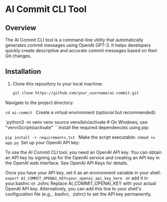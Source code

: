 # AI Commit CLI Tool

## Overview

The AI Commit CLI tool is a command-line utility that automatically generates commit messages using OpenAI GPT-3. It helps developers quickly create descriptive and accurate commit messages based on their Git changes.

## Installation

1. Clone this repository to your local machine:

   ```bash
   git clone https://github.com/your_username/ai-commit.git
Navigate to the project directory:
    
`cd ai-commit
`
Create a virtual environment (optional but recommended):

`python3 -m venv venv
source venv/bin/activate  # On Windows, use "venv\Scripts\activate"
``
Install the required dependencies using pip:


`pip install -r requirements.txt
`
Make the script executable:
`chmod +x app.py
`Set up your OpenAI API key:

To use the AI Commit CLI tool, you need an OpenAI API key. You can obtain an API key by signing up for the OpenAI service and creating an API key in the OpenAI web interface. See OpenAI API Keys for details.

Once you have your API key, set it as an environment variable in your shell:
`export AI_COMMIT_OPENAI_KEY=your_openai_api_key_here
`
or add it in your.bashrc or .zshrc
Replace AI_COMMIT_OPENAI_KEY with your actual OpenAI API key. Alternatively, you can add this line to your shell's configuration file (e.g., .bashrc, .zshrc) to set the API key permanently.
